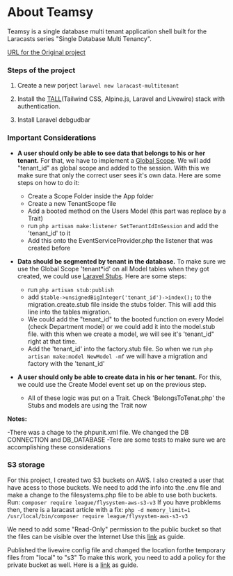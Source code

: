 # About Teamsy

Teamsy is a single database multi tenant application shell built for the Laracasts series "Single Database Multi Tenancy".

[URL for the Original project](https://github.com/iAmKevinMcKee/teamsy)

### Steps of the project

1. Create a new porject
   `laravel new laracast-multitenant`

1. Install the [TALL](https://github.com/laravel-frontend-presets/tall)(Tailwind CSS, Alpine.js, Laravel and Livewire) stack with authentication.

1. Install Laravel debgudbar

### Important Considerations

-   **A user should only be able to see data that belongs to his or her tenant.** For that, we have to implement a [Global Scope](https://laravel.com/docs/8.x/eloquent#global-scopes). We will add "tenant_id" as global scope and added to the session. With this we make sure that only the correct user sees it's own data.
    Here are some steps on how to do it:

    -   Create a Scope Folder inside the App folder
    -   Create a new TenantScope file
    -   Add a booted method on the Users Model (this part was replace by a Trait)
    -   run `php artisan make:listener SetTenantIdInSession` and add the 'tenant_id' to it
    -   Add this onto the EventServiceProvider.php the listener that was created before

-   **Data should be segmented by tenant in the database.** To make sure we use the Global Scope 'tenant\*id' on all Model tables when they got created, we could use [Laravel Stubs](https://laravel.com/docs/8.x/artisan#stub-customization). Here are some steps:

    -   run `php artisan stub:publish`
    -   add `$table->unsignedBigInteger('tenant_id')->index();` to the migration.create.stub file inside the stubs folder. This will add this line into the tables migration.
    -   We could add the "tenant_id" to the booted function on every Model (check Department model) or we could add it into the model.stub file. with this when we create a model, we will see it's 'tenant_id" right at that time.
    -   Add the 'tenant_id' into the factory.stub file. So when we run `php artisan make:model NewModel -mf` we will have a migration and factory with the 'tenant_id'

-   **A user should only be able to create data in his or her tenant.** For this, we could use the Create Model event set up on the previous step.
    -   All of these logic was put on a Trait. Check 'BelongsToTenat.php' the Stubs and models are using the Trait now

**Notes:**

-There was a chage to the phpunit.xml file. We changed the DB CONNECTION and DB_DATABASE
-Tere are some tests to make sure we are accomplishing these considerations

### S3 storage

For this project, I created two S3 buckets on AWS. I also created a user that have acess to those buckets.
We need to add the info into the .env file and make a change to the filesystems.php file to be able to use both buckets.
Run:
`composer require league/flysystem-aws-s3-v3`
If you have probklems then, there is a laracast article with a fix:
`php -d memory_limit=1 /usr/local/bin/composer require league/flysystem-aws-s3-v3`

We need to add some "Read-Only" permission to the public bucket so that the files can be visible over the Internet
Use this [link](https://docs.aws.amazon.com/AmazonS3/latest/userguide/example-bucket-policies.html) as guide.

Published the livewire config file and changed the location forthe temporary files from "local" to "s3"
To make this work, you need to add a policy for the private bucket as well.
Here is a [link](https://docs.aws.amazon.com/AmazonS3/latest/userguide/ManageCorsUsing.html) as guide.
